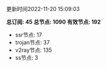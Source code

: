 更新时间2022-11-20 15:09:03

**总订阅: 45**
**总节点: 1090**
**有效节点: 192**
- ssr节点: 17
- trojan节点: 37
- v2ray节点: 135
- ss节点: 3
